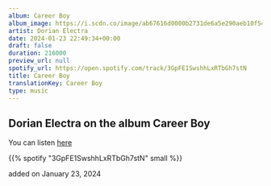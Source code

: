 ```yaml
---
album: Career Boy
album_image: https://i.scdn.co/image/ab67616d0000b2731de6a5e290aeb10f5489d6c1
artist: Dorian Electra
date: 2024-01-23 22:49:34+00:00
draft: false
duration: 216000
preview_url: null
spotify_url: https://open.spotify.com/track/3GpFE1SwshhLxRTbGh7stN
title: Career Boy
translationKey: Career Boy
type: music
---
```


## Dorian Electra on the album Career Boy

You can listen [here](https://open.spotify.com/track/3GpFE1SwshhLxRTbGh7stN)

{{% spotify "3GpFE1SwshhLxRTbGh7stN" small %}}

added on January 23, 2024